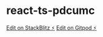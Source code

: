# react-ts-pdcumc

[Edit on StackBlitz ⚡️](https://stackblitz.com/edit/react-ts-pdcumc)
[Edit on Gitpod ⚡️](https://www.gitpod.io/#https://github.com/alfu32/react-ts-pdcumc)

